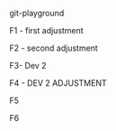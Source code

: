git-playground

F1 - first adjustment

F2 - second adjustment

F3- Dev 2

F4 - DEV 2 ADJUSTMENT

F5

F6
